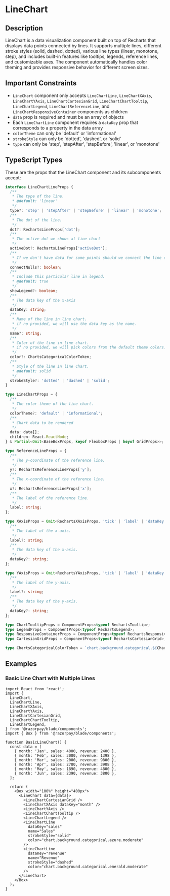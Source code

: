 # LineChart

## Description

LineChart is a data visualization component built on top of Recharts that displays data points connected by lines. It supports multiple lines, different stroke styles (solid, dashed, dotted), various line types (linear, monotone, step), and includes built-in features like tooltips, legends, reference lines, and customizable axes. The component automatically handles color theming and provides responsive behavior for different screen sizes.

## Important Constraints

- `LineChart` component only accepts `LineChartLine`, `LineChartXAxis`, `LineChartYAxis`, `LineChartCartesianGrid`, `LineChartChartTooltip`, `LineChartLegend`, `LineChartReferenceLine`, and `LineChartResponsiveContainer` components as children
- `data` prop is required and must be an array of objects
- Each `LineChartLine` component requires a `dataKey` prop that corresponds to a property in the data array
- `colorTheme` can only be 'default' or 'informational'
- `strokeStyle` can only be 'dotted', 'dashed', or 'solid'
- `type` can only be 'step', 'stepAfter', 'stepBefore', 'linear', or 'monotone'

## TypeScript Types

These are the props that the LineChart component and its subcomponents accept:

```typescript
interface LineChartLineProps {
  /**
   * The type of the line.
   * @default: 'linear'
   */
  type?: 'step' | 'stepAfter' | 'stepBefore' | 'linear' | 'monotone';
  /**
   * The dot of the line.
   */
  dot?: RechartsLineProps['dot'];
  /**
   * The active dot we shows at line chart
   */
  activeDot?: RechartsLineProps['activeDot'];
  /**
   * If we don't have data for some points should we connect the line or should skip it.
   */
  connectNulls?: boolean;
  /**
   * Include this particular line in legend.
   * @default: true
   */
  showLegend?: boolean;
  /**
   * The data key of the x-axis
   */
  dataKey: string;
  /**
   * Name of the line in line chart.
   * if no provided, we will use the data key as the name.
   */
  name?: string;
  /**
   * Color of the line in line chart.
   * if no provided, we will pick colors from the default theme colors.
   */
  color?: ChartsCategoricalColorToken;
  /**
   * Style of the line in line chart.
   * @default: solid
   */
  strokeStyle?: 'dotted' | 'dashed' | 'solid';
}

type LineChartProps = {
  /**
   * The color theme of the line chart.
   */
  colorTheme?: 'default' | 'informational';
  /**
   * Chart data to be rendered
   */
  data: data[];
  children: React.ReactNode;
} & Partial<Omit<BaseBoxProps, keyof FlexboxProps | keyof GridProps>>;

type ReferenceLineProps = {
  /**
   * The y-coordinate of the reference line.
   */
  y?: RechartsReferenceLineProps['y'];
  /**
   * The x-coordinate of the reference line.
   */
  x?: RechartsReferenceLineProps['x'];
  /**
   * The label of the reference line.
   */
  label: string;
};

type XAxisProps = Omit<RechartsXAxisProps, 'tick' | 'label' | 'dataKey' | 'stroke'> & {
  /**
   * The label of the x-axis.
   */
  label?: string;
  /**
   * The data key of the x-axis.
   */
  dataKey?: string;
};

type YAxisProps = Omit<RechartsYAxisProps, 'tick' | 'label' | 'dataKey' | 'stroke'> & {
  /**
   * The label of the y-axis.
   */
  label?: string;
  /**
   * The data key of the y-axis.
   */
  dataKey?: string;
};

type ChartTooltipProps = ComponentProps<typeof RechartsTooltip>;
type LegendProps = ComponentProps<typeof RechartsLegend>;
type ResponsiveContainerProps = ComponentProps<typeof RechartsResponsiveContainer>;
type CartesianGridProps = ComponentProps<typeof RechartsCartesianGrid>;

type ChartsCategoricalColorToken = `chart.background.categorical.${ChartColorCategories}.${keyof ChartCategoricalEmphasis}`;
```

## Examples

### Basic Line Chart with Multiple Lines

```tsx
import React from 'react';
import {
  LineChart,
  LineChartLine,
  LineChartXAxis,
  LineChartYAxis,
  LineChartCartesianGrid,
  LineChartChartTooltip,
  LineChartLegend,
} from '@razorpay/blade/components';
import { Box } from '@razorpay/blade/components';

function BasicLineChart() {
  const data = [
    { month: 'Jan', sales: 4000, revenue: 2400 },
    { month: 'Feb', sales: 3000, revenue: 1398 },
    { month: 'Mar', sales: 2000, revenue: 9800 },
    { month: 'Apr', sales: 2780, revenue: 3908 },
    { month: 'May', sales: 1890, revenue: 4800 },
    { month: 'Jun', sales: 2390, revenue: 3800 },
  ];

  return (
    <Box width="100%" height="400px">
      <LineChart data={data}>
        <LineChartCartesianGrid />
        <LineChartXAxis dataKey="month" />
        <LineChartYAxis />
        <LineChartChartTooltip />
        <LineChartLegend />
        <LineChartLine
          dataKey="sales"
          name="Sales"
          strokeStyle="solid"
          color="chart.background.categorical.azure.moderate"
        />
        <LineChartLine
          dataKey="revenue"
          name="Revenue"
          strokeStyle="dashed"
          color="chart.background.categorical.emerald.moderate"
        />
      </LineChart>
    </Box>
  );
}
```